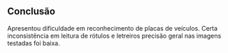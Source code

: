 ## Conclusão
Apresentou dificuldade em reconhecimento de placas de veículos. Certa inconsistência em leitura de rótulos e letreiros precisão geral nas imagens testadas foi baixa.
